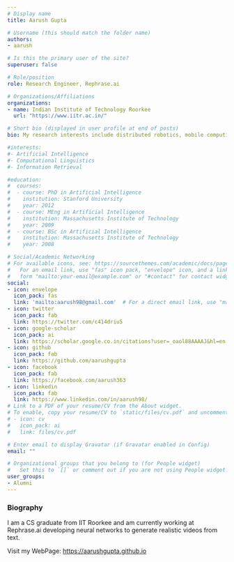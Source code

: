 ```yaml
---
# Display name
title: Aarush Gupta

# Username (this should match the folder name)
authors:
- aarush

# Is this the primary user of the site?
superuser: false

# Role/position
role: Research Engineer, Rephrase.ai

# Organizations/Affiliations
organizations:
- name: Indian Institute of Technology Roorkee
  url: "https://www.iitr.ac.in/"

# Short bio (displayed in user profile at end of posts)
bio: My research interests include distributed robotics, mobile computing and programmable matter.

#interests:
#- Artificial Intelligence
#- Computational Linguistics
#- Information Retrieval

#education:
#  courses:
#  - course: PhD in Artificial Intelligence
#    institution: Stanford University
#    year: 2012
#  - course: MEng in Artificial Intelligence
#    institution: Massachusetts Institute of Technology
#    year: 2009
#  - course: BSc in Artificial Intelligence
#    institution: Massachusetts Institute of Technology
#    year: 2008

# Social/Academic Networking
# For available icons, see: https://sourcethemes.com/academic/docs/page-builder/#icons
#   For an email link, use "fas" icon pack, "envelope" icon, and a link in the
#   form "mailto:your-email@example.com" or "#contact" for contact widget.
social:
- icon: envelope
  icon_pack: fas
  link: 'mailto:aarush98@gmail.com'  # For a direct email link, use "mailto:test@example.org".
- icon: twitter
  icon_pack: fab
  link: https://twitter.com/c414driu5
- icon: google-scholar
  icon_pack: ai
  link: https://scholar.google.co.in/citations?user=_oaol88AAAAJ&hl=en
- icon: github
  icon_pack: fab
  link: https://github.com/aarushgupta
- icon: facebook
  icon_pack: fab
  link: https://facebook.com/aarush363
- icon: linkedin
  icon_pack: fab
  link: https://www.linkedin.com/in/aarush98/
# Link to a PDF of your resume/CV from the About widget.
# To enable, copy your resume/CV to `static/files/cv.pdf` and uncomment the lines below.
# - icon: cv
#   icon_pack: ai
#   link: files/cv.pdf

# Enter email to display Gravatar (if Gravatar enabled in Config)
email: ""

# Organizational groups that you belong to (for People widget)
#   Set this to `[]` or comment out if you are not using People widget.
user_groups:
- Alumni
---
```


### Biography

I am a CS graduate from IIT Roorkee and am currently working at Rephrase.ai developing neural networks to generate realistic videos from text.

Visit my WebPage: https://aarushgupta.github.io

